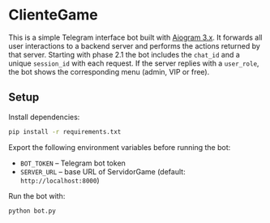 # ClienteGame

This is a simple Telegram interface bot built with [Aiogram 3.x](https://docs.aiogram.dev/).
It forwards all user interactions to a backend server and performs the actions
returned by that server. Starting with phase 2.1 the bot includes the `chat_id`
and a unique `session_id` with each request. If the server replies with a
`user_role`, the bot shows the corresponding menu (admin, VIP or free).

## Setup

Install dependencies:

```bash
pip install -r requirements.txt
```

Export the following environment variables before running the bot:

- `BOT_TOKEN` – Telegram bot token
- `SERVER_URL` – base URL of ServidorGame (default: `http://localhost:8000`)

Run the bot with:

```bash
python bot.py
```
